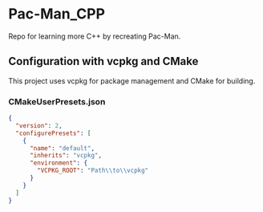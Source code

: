 # Pac-Man_CPP
Repo for learning more C++ by recreating Pac-Man.

## Configuration with vcpkg and CMake
This project uses vcpkg for package management and CMake for building.

### CMakeUserPresets.json
```json
{
  "version": 2,
  "configurePresets": [
    {
      "name": "default",
      "inherits": "vcpkg",
      "environment": {
        "VCPKG_ROOT": "Path\\to\\vcpkg"
      }
    }
  ]
}
```